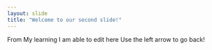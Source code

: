 ```yaml
---
layout: slide
title: "Welcome to our second slide!"
---
```

From My learning I am able to edit here
Use the left arrow to go back!
